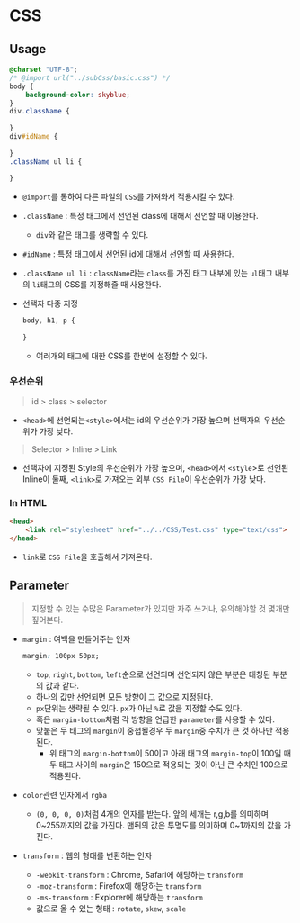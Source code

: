 # CSS

## Usage

```css
@charset "UTF-8";
/* @import url("../subCss/basic.css") */
body {
    background-color: skyblue;
}
div.className {
    
}
div#idName {
    
}
.className ul li {
    
}
```

* `@import`를 통하여 다른 파일의 `CSS`를 가져와서 적용시킬 수 있다.

* `.className` : 특정 태그에서 선언된 class에 대해서 선언할 때 이용한다.
  
  * `div`와 같은 태그를 생략할 수 있다.
* `#idName` : 특정 태그에서 선언된 id에 대해서 선언할 때 사용한다.
* `.className ul li` : `className`라는 `class`를 가진 태그 내부에 있는 `ul`태그 내부의 `li`태그의 CSS를 지정해줄 때 사용한다.

* 선택자 다중 지정

  ```css
  body, h1, p {
      
  }
  ```

  * 여러개의 태그에 대한 CSS를 한번에 설정할 수 있다.

### 우선순위

> id > class > selector

* `<head>`에 선언되는`<style>`에서는 id의 우선순위가 가장 높으며 선택자의 우선순위가 가장 낮다.

> Selector > Inline > Link

* 선택자에 지정된 Style의 우선순위가 가장 높으며, `<head>`에서 `<style`>로 선언된 Inline이 둘째, `<link>`로 가져오는 외부 `CSS File`이 우선순위가 가장 낮다.

### In HTML

```html
<head>
    <link rel="stylesheet" href="../../CSS/Test.css" type="text/css">
</head>
```

* `link`로 `CSS File`을 호출해서 가져온다.

## Parameter

> 지정할 수 있는 수많은 Parameter가 있지만 자주 쓰거나, 유의해야할 것 몇개만 짚어본다.

* `margin` : 여백을 만들어주는 인자

  ```css
  margin: 100px 50px;
  ```

  * `top`, `right`, `bottom`, `left`순으로 선언되며 선언되지 않은 부분은 대칭된 부분의 값과 같다.
  * 하나의 값만 선언되면 모든 방향이 그 값으로 지정된다.
  * `px`단위는 생략될 수 있다. `px`가 아닌 `%`로 값을 지정할 수도 있다.
  * 혹은 `margin-bottom`처럼 각 방향을 언급한 `parameter`를 사용할 수 있다.
  * 맞붙은 두 태그의 `margin`이 중첩될경우 두 `margin`중 수치가 큰 것 하나만 적용된다.
    * 위 태그의 `margin-bottom`이 50이고 아래 태그의 `margin-top`이 100일 때 두 태그 사이의 `margin`은 150으로 적용되는 것이 아닌 큰 수치인 100으로 적용된다.

* `color`관련 인자에서 `rgba`
  
  * `(0, 0, 0, 0)`처럼 4개의 인자를 받는다. 앞의 세개는 r,g,b를 의미하며 0~255까지의 값을 가진다. 맨뒤의 값은 투명도를 의미하며 0~1까지의 값을 가진다.

* `transform` : 웹의 형태를 변환하는 인자
  * `-webkit-transform` : Chrome, Safari에 해당하는 `transform`
  * `-moz-transform` : Firefox에 해당하는 `transform`
  * `-ms-transform` : Explorer에 해당하는 `transform` 
  * 값으로 올 수 있는 형태 : `rotate`, `skew`, `scale`